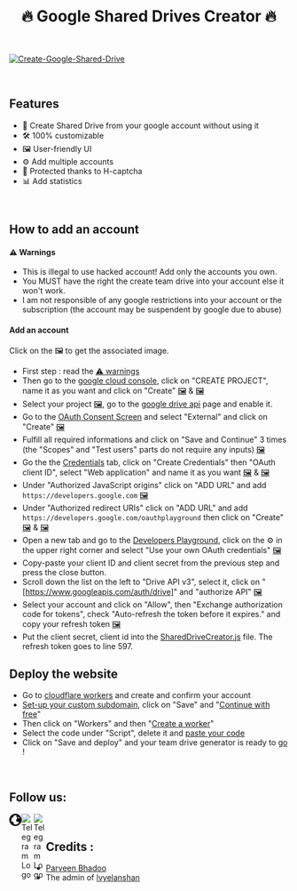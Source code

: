 <h1 align="center">🔥 Google Shared Drives Creator 🔥<br></h1> 

<br />

<!-- > ## A simple script to automate the google Shared Drives creation. -->
[![Create-Google-Shared-Drive](https://i.imgur.com/GB6clwg.png)](https://github.com/MsGsuite/MsGsuite)

<br />


## Features
- 🔭 Create Shared Drive from your google account without using it
- 🛠 100% customizable 
- 🖼 User-friendly UI
- ⚙️ Add multiple accounts
- 🔐 Protected thanks to H-captcha 
- 📊 Add statistics

<br />

<!-- [![Indrajeet's github stats](https://github-readme-stats.vercel.app/api?username=msgsuite&count_private=true&include_all_commits=true&theme=radical)](https://t.me/msgsuite)-->

## How to add an account
#### ⚠️ Warnings
 - This is illegal to use hacked account! Add only the accounts you own.
 - You MUST have the right the create team drive into your account else it won't work.
 - I am not responsible of any google restrictions into your account or the subscription (the account may be suspendent by google due to abuse)

#### Add an account
Click on the 🖼 to get the associated image.
- First step : read the [⚠️ warnings](https://github.com/MsGsuite/MsGsuite#%EF%B8%8F-warnings)
- Then go to the [google cloud console](https://console.developers.google.com/apis/credentials), click on "CREATE PROJECT", name it as you want and click on "Create"  [🖼](https://i.imgur.com/Hh8gUSp.png) & [🖼](https://i.imgur.com/xYZjEOt.png)
- Select your project [🖼](https://i.imgur.com/hN2uGwQ.png), go to the [google drive api](https://console.developers.google.com/apis/library/drive.googleapis.com?q=drive) page and enable it.  
- Go to the [OAuth Consent Screen](https://console.cloud.google.com/apis/credentials/consent) and select "External" and click on "Create"  [🖼](https://i.imgur.com/yFPAJu5.png)
- Fulfill all required informations and click on "Save and Continue" 3 times (the "Scopes" and "Test users" parts do not require any inputs)  [🖼](https://i.imgur.com/OCNrO67.png)
- Go the the [Credentials](https://console.cloud.google.com/apis/credentials) tab, click on "Create Credentials" then "OAuth client ID", select "Web application" and name it as you want  [🖼](https://i.imgur.com/jbwRocu.png) & [🖼](https://i.imgur.com/EaUY2us.png)
- Under "Authorized JavaScript origins" click on "ADD URL" and add `https://developers.google.com`  [🖼](https://i.imgur.com/EaUY2us.png)
- Under "Authorized redirect URIs" click on "ADD URL" and add `https://developers.google.com/oauthplayground` then click on "Create"  [🖼](https://i.imgur.com/EaUY2us.png) & [🖼](https://i.imgur.com/9hbrRx3.png)
- Open a new tab and go to the [Developers Playground](https://developers.google.com/oauthplayground), click on the ⚙️ in the upper right corner and select "Use your own OAuth credentials"  [🖼](https://i.imgur.com/Un4QVLC.png) 
- Copy-paste your client ID and client secret from the previous step and press the close button.
- Scroll down the list on the left to "Drive API v3", select it, click on "[https://www.googleapis.com/auth/drive]" and "authorize API"  [🖼](https://i.imgur.com/OGR1CMu.png)
- Select your account and click on "Allow", then "Exchange authorization code for tokens", check "Auto-refresh the token before it expires." and copy your refresh token [🖼](https://i.imgur.com/ThI5f6L.png)
- Put the client secret, client id into the [SharedDriveCreator.js](https://github.com/MsGsuite/MsGsuite/blob/main/SharedDriveCreator.js) file. The refresh token goes to line 597.



## Deploy the website 
* Go to [cloudflare workers](https://workers.cloudflare.com/) and create and confirm your account
* [Set-up your custom subdomain](https://i.imgur.com/5g6MWG7.png), click on "Save" and "[Continue with free](https://i.imgur.com/pFR63in.png)"
* Then click on "Workers" and then "[Create a worker](https://i.imgur.com/8VExHx2.png)"<br />
* Select the code under "Script", delete it and [paste your code](https://i.imgur.com/q2P8Xt5.png)
* Click on "Save and deploy" and your team drive generator is ready to [go](https://td.msgsuite.workers.dev) !
<br />


## Follow us:
[<img align="left" alt="Website Logo" width="22px" src="https://raw.githubusercontent.com/iconic/open-iconic/master/svg/globe.svg" />][website]
[<img align="left" alt="Telegram Logo" width="22px" src="https://upload.wikimedia.org/wikipedia/commons/8/83/Telegram_2019_Logo.svg" />][telegram]
[<img align="left" alt="Telegram Logo" width="22px" src="https://www.searchpng.com/wp-content/uploads/2019/02/Message-Chat-Icon-PNG-Image-1024x941.png" />][telegramchat]
<br />
<!-- Optional if you have blogs -->
## Credits :
* [Parveen Bhadoo](https://github.com/ParveenBhadooOfficial/Create-Google-Shared-Drive)
* The admin of [lvyelanshan](https://t.me/lvyelanshan_share)
<!-- BLOG-POST-LIST:START -->
<!-- BLOG-POST-LIST:END -->
<!-- This section you create this variables that are used above -->
[website]: https://td.msgsuite.workers.dev
[telegram]: https://t.me/MsGsuite
[telegramchat]: https://t.me/MsGsuiteChat
